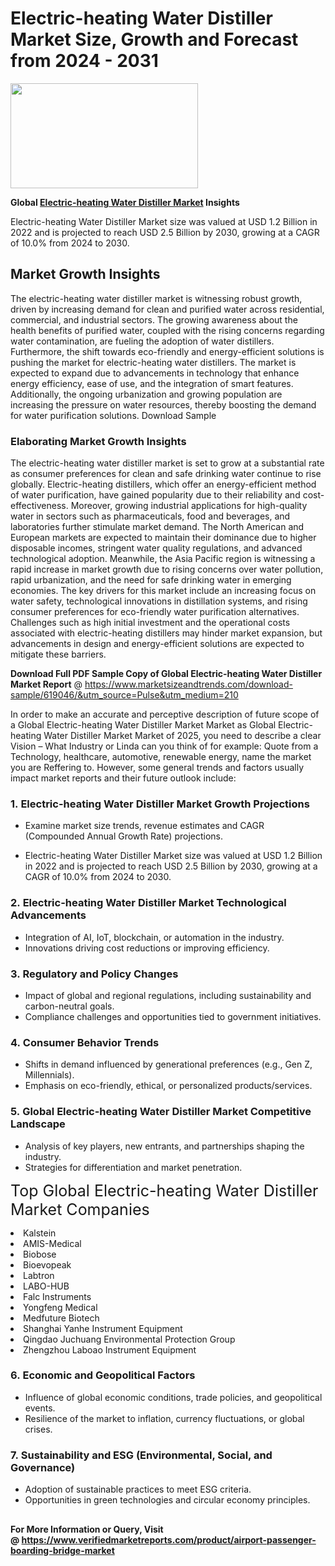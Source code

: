 <H1>Electric-heating Water Distiller Market Size, Growth and Forecast from 2024 - 2031</H1><img class="aligncenter size-medium wp-image-584254" src="https://thirdeyenews.in/wp-content/uploads/2024/09/Global-Market-Research-300x168.jpeg" alt="" width="300" height="168" /><p><strong>Global&nbsp;<a href="https://www.marketsizeandtrends.com/download-sample/619046/&amp;utm_source=Pulse&amp;utm_medium=210">Electric-heating Water Distiller Market</a> Insights</strong></p><p>Electric-heating Water Distiller Market size was valued at USD 1.2 Billion in 2022 and is projected to reach USD 2.5 Billion by 2030, growing at a CAGR of 10.0% from 2024 to 2030.</p><p><h2>Market Growth Insights</h2> The electric-heating water distiller market is witnessing robust growth, driven by increasing demand for clean and purified water across residential, commercial, and industrial sectors. The growing awareness about the health benefits of purified water, coupled with the rising concerns regarding water contamination, are fueling the adoption of water distillers. Furthermore, the shift towards eco-friendly and energy-efficient solutions is pushing the market for electric-heating water distillers. The market is expected to expand due to advancements in technology that enhance energy efficiency, ease of use, and the integration of smart features. Additionally, the ongoing urbanization and growing population are increasing the pressure on water resources, thereby boosting the demand for water purification solutions. Download Sample <h3>Elaborating Market Growth Insights</h3> The electric-heating water distiller market is set to grow at a substantial rate as consumer preferences for clean and safe drinking water continue to rise globally. Electric-heating distillers, which offer an energy-efficient method of water purification, have gained popularity due to their reliability and cost-effectiveness. Moreover, growing industrial applications for high-quality water in sectors such as pharmaceuticals, food and beverages, and laboratories further stimulate market demand. The North American and European markets are expected to maintain their dominance due to higher disposable incomes, stringent water quality regulations, and advanced technological adoption. Meanwhile, the Asia Pacific region is witnessing a rapid increase in market growth due to rising concerns over water pollution, rapid urbanization, and the need for safe drinking water in emerging economies. The key drivers for this market include an increasing focus on water safety, technological innovations in distillation systems, and rising consumer preferences for eco-friendly water purification alternatives. Challenges such as high initial investment and the operational costs associated with electric-heating distillers may hinder market expansion, but advancements in design and energy-efficient solutions are expected to mitigate these barriers. </p><p><span class=""><strong>Download Full PDF Sample Copy of Global Electric-heating Water Distiller Market Report</strong> @ <a href="https://www.marketsizeandtrends.com/download-sample/619046/&amp;utm_source=Pulse&amp;utm_medium=210" target="_blank">https://www.marketsizeandtrends.com/download-sample/619046/&amp;utm_source=Pulse&amp;utm_medium=210</a></span></p><p>In order to make an accurate and perceptive description of future scope of a Global&nbsp;Electric-heating Water Distiller Market Market as Global&nbsp;Electric-heating Water Distiller Market Market of 2025, you need to describe a clear Vision &ndash; What Industry or Linda can you think of for example: Quote from a Technology, healthcare, automotive, renewable energy, name the market you are Reffering to. However, some general trends and factors usually impact market reports and their future outlook include:</p><h3>1.&nbsp;<strong>Electric-heating Water Distiller Market Growth Projections</strong></h3><ul><li>Examine market size trends, revenue estimates and CAGR (Compounded Annual Growth Rate) projections.</li><li><p>Electric-heating Water Distiller Market size was valued at USD 1.2 Billion in 2022 and is projected to reach USD 2.5 Billion by 2030, growing at a CAGR of 10.0% from 2024 to 2030.</p></li></ul><h3>2.&nbsp;<strong>Electric-heating Water Distiller Market Technological Advancements</strong></h3><ul><li>Integration of AI, IoT, blockchain, or automation in the industry.</li><li>Innovations driving cost reductions or improving efficiency.</li></ul><h3>3.&nbsp;<strong>Regulatory and Policy Changes</strong></h3><ul><li>Impact of global and regional regulations, including sustainability and carbon-neutral goals.</li><li>Compliance challenges and opportunities tied to government initiatives.</li></ul><h3>4.&nbsp;<strong>Consumer Behavior Trends</strong></h3><ul><li>Shifts in demand influenced by generational preferences (e.g., Gen Z, Millennials).</li><li>Emphasis on eco-friendly, ethical, or personalized products/services.</li></ul><h3>5.&nbsp;<strong>Global Electric-heating Water Distiller Market Competitive Landscape</strong></h3><ul><li>Analysis of key players, new entrants, and partnerships shaping the industry.</li><li>Strategies for differentiation and market penetration.</li></ul><p data-pm-slice="1 1 []"><span style="color: inherit; font-family: inherit; font-size: 25px;">Top Global Electric-heating Water Distiller Market Companies</span></p><div class="" data-test-id=""><p><li>Kalstein</li><li> AMIS-Medical</li><li> Biobose</li><li> Bioevopeak</li><li> Labtron</li><li> LABO-HUB</li><li> Falc Instruments</li><li> Yongfeng Medical</li><li> Medfuture Biotech</li><li> Shanghai Yanhe Instrument Equipment</li><li> Qingdao Juchuang Environmental Protection Group</li><li> Zhengzhou Laboao Instrument Equipment</li></p></div><h3>6.&nbsp;<strong>Economic and Geopolitical Factors</strong></h3><ul><li>Influence of global economic conditions, trade policies, and geopolitical events.</li><li>Resilience of the market to inflation, currency fluctuations, or global crises.</li></ul><h3>7.&nbsp;<strong>Sustainability and ESG (Environmental, Social, and Governance)</strong></h3><ul><li>Adoption of sustainable practices to meet ESG criteria.</li><li>Opportunities in green technologies and circular economy principles.</li></ul><h2><strong style="font-size: 14px;">For More Information or Query, Visit @&nbsp;</strong><a style="background-color: #ffffff; font-size: 14px;" href="https://www.marketsizeandtrends.com/report/electric-heating-water-distiller-market/" target="_blank">https://www.verifiedmarketreports.com/product/airport-passenger-boarding-bridge-market</a></h2>
